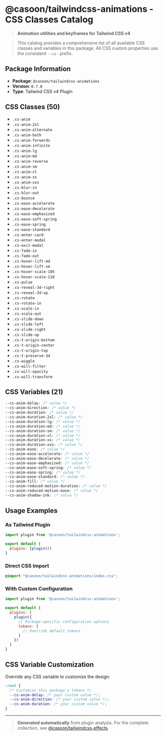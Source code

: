 # @casoon/tailwindcss-animations - CSS Classes Catalog

> **Animation utilities and keyframes for Tailwind CSS v4**

> This catalog provides a comprehensive list of all available CSS classes and variables in this package. All CSS custom properties use the consistent `--cs-` prefix.

## Package Information

- **Package**: `@casoon/tailwindcss-animations`
- **Version**: `0.7.0`
- **Type**: Tailwind CSS v4 Plugin

## CSS Classes (50)

- `.cs-anim`
- `.cs-anim-2xl`
- `.cs-anim-alternate`
- `.cs-anim-both`
- `.cs-anim-forwards`
- `.cs-anim-infinite`
- `.cs-anim-lg`
- `.cs-anim-md`
- `.cs-anim-reverse`
- `.cs-anim-sm`
- `.cs-anim-xl`
- `.cs-anim-xs`
- `.cs-anim-xxs`
- `.cs-blur-in`
- `.cs-blur-out`
- `.cs-bounce`
- `.cs-ease-accelerate`
- `.cs-ease-decelerate`
- `.cs-ease-emphasized`
- `.cs-ease-soft-spring`
- `.cs-ease-spring`
- `.cs-ease-standard`
- `.cs-enter-card`
- `.cs-enter-modal`
- `.cs-exit-modal`
- `.cs-fade-in`
- `.cs-fade-out`
- `.cs-hover-lift-md`
- `.cs-hover-lift-sm`
- `.cs-hover-scale-105`
- `.cs-hover-scale-110`
- `.cs-pulse`
- `.cs-reveal-3d-right`
- `.cs-reveal-3d-up`
- `.cs-rotate`
- `.cs-rotate-in`
- `.cs-scale-in`
- `.cs-scale-out`
- `.cs-slide-down`
- `.cs-slide-left`
- `.cs-slide-right`
- `.cs-slide-up`
- `.cs-t-origin-bottom`
- `.cs-t-origin-center`
- `.cs-t-origin-top`
- `.cs-t-preserve-3d`
- `.cs-wiggle`
- `.cs-will-filter`
- `.cs-will-opacity`
- `.cs-will-transform`

## CSS Variables (21)

```css
--cs-anim-delay: /* value */
--cs-anim-direction: /* value */
--cs-anim-duration: /* value */
--cs-anim-duration-2xl: /* value */
--cs-anim-duration-lg: /* value */
--cs-anim-duration-md: /* value */
--cs-anim-duration-sm: /* value */
--cs-anim-duration-xl: /* value */
--cs-anim-duration-xs: /* value */
--cs-anim-duration-xxs: /* value */
--cs-anim-ease: /* value */
--cs-anim-ease-accelerate: /* value */
--cs-anim-ease-decelerate: /* value */
--cs-anim-ease-emphasized: /* value */
--cs-anim-ease-soft-spring: /* value */
--cs-anim-ease-spring: /* value */
--cs-anim-ease-standard: /* value */
--cs-anim-fill: /* value */
--cs-anim-reduced-motion-duration: /* value */
--cs-anim-reduced-motion-ease: /* value */
--cs-anim-shadow-ink: /* value */
```

## Usage Examples

### As Tailwind Plugin
```js
import plugin from '@casoon/tailwindcss-animations';

export default {
  plugins: [plugin()]
}
```

### Direct CSS Import
```css
@import "@casoon/tailwindcss-animations/index.css";
```

### With Custom Configuration
```js
import plugin from '@casoon/tailwindcss-animations';

export default {
  plugins: [
    plugin({
      // Package-specific configuration options
      tokens: {
        // Override default tokens
      }
    })
  ]
}
```

## CSS Variable Customization

Override any CSS variable to customize the design:

```css
:root {
  /* Customize this package's tokens */
  --cs-anim-delay: /* your custom value */;
  --cs-anim-direction: /* your custom value */;
  --cs-anim-duration: /* your custom value */;
}
```

---

> **Generated automatically** from plugin analysis. For the complete collection, see [@casoon/tailwindcss-effects](https://www.npmjs.com/package/@casoon/tailwindcss-effects).

